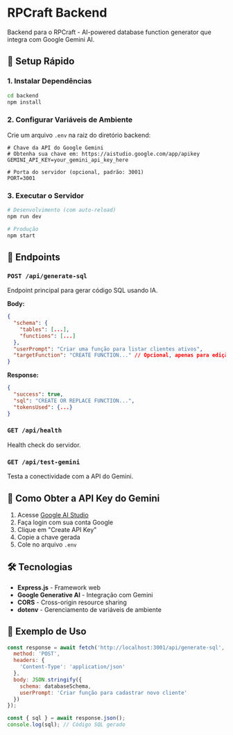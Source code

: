# RPCraft Backend

Backend para o RPCraft - AI-powered database function generator que integra com Google Gemini AI.

## 🚀 Setup Rápido

### 1. Instalar Dependências
```bash
cd backend
npm install
```

### 2. Configurar Variáveis de Ambiente
Crie um arquivo `.env` na raiz do diretório backend:

```env
# Chave da API do Google Gemini
# Obtenha sua chave em: https://aistudio.google.com/app/apikey
GEMINI_API_KEY=your_gemini_api_key_here

# Porta do servidor (opcional, padrão: 3001)
PORT=3001
```

### 3. Executar o Servidor
```bash
# Desenvolvimento (com auto-reload)
npm run dev

# Produção
npm start
```

## 🔧 Endpoints

### `POST /api/generate-sql`
Endpoint principal para gerar código SQL usando IA.

**Body:**
```json
{
  "schema": {
    "tables": [...],
    "functions": [...]
  },
  "userPrompt": "Criar uma função para listar clientes ativos",
  "targetFunction": "CREATE FUNCTION..." // Opcional, apenas para edição
}
```

**Response:**
```json
{
  "success": true,
  "sql": "CREATE OR REPLACE FUNCTION...",
  "tokensUsed": {...}
}
```

### `GET /api/health`
Health check do servidor.

### `GET /api/test-gemini`
Testa a conectividade com a API do Gemini.

## 🤖 Como Obter a API Key do Gemini

1. Acesse [Google AI Studio](https://aistudio.google.com/app/apikey)
2. Faça login com sua conta Google
3. Clique em "Create API Key"
4. Copie a chave gerada
5. Cole no arquivo `.env`

## 🛠️ Tecnologias

- **Express.js** - Framework web
- **Google Generative AI** - Integração com Gemini
- **CORS** - Cross-origin resource sharing
- **dotenv** - Gerenciamento de variáveis de ambiente

## 📝 Exemplo de Uso

```javascript
const response = await fetch('http://localhost:3001/api/generate-sql', {
  method: 'POST',
  headers: {
    'Content-Type': 'application/json'
  },
  body: JSON.stringify({
    schema: databaseSchema,
    userPrompt: 'Criar função para cadastrar novo cliente'
  })
});

const { sql } = await response.json();
console.log(sql); // Código SQL gerado
``` 